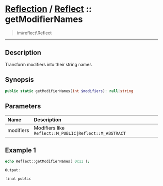 # [Reflection](reflect.md) / [Reflect](reflect-Reflect.md) :: getModifierNames
 > im\reflect\Reflect
____

## Description
Transform modifiers into their string names

## Synopsis
```php
public static getModifierNames(int $modifiers): null|string
```

## Parameters
| Name | Description |
| :--- | :---------- |
| modifiers | Modifiers like `Reflect::M_PUBLIC\|Reflect::M_ABSTRACT` |

## Example 1
```php
echo Reflect::getModifierNames( 0x11 );
```

```
Output:

final public
```
